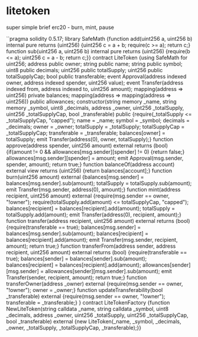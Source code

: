 # litetoken
super simple brief erc20 - burn, mint, pause

``pragma solidity 0.5.17;
library SafeMath {function add(uint256 a, uint256 b) internal pure returns (uint256) {uint256 c = a + b; require(c >= a); return c;} function sub(uint256 a, uint256 b) internal pure returns (uint256) {require(b <= a); uint256 c = a - b; return c;}}
contract LiteToken {using SafeMath for uint256;
    address public owner;
    string public name;
    string public symbol;
    uint8 public decimals;
    uint256 public totalSupply;
    uint256 public totalSupplyCap;
    bool public transferable; 
    event Approval(address indexed owner, address indexed spender, uint256 value);
    event Transfer(address indexed from, address indexed to, uint256 amount);
    mapping(address => uint256) private balances;
    mapping(address => mapping(address => uint256)) public allowances;
    constructor(string memory _name, string memory _symbol, uint8 _decimals, address _owner, uint256 _totalSupply, uint256 _totalSupplyCap, bool _transferable) public {require(_totalSupply <= _totalSupplyCap, "capped");
        name = _name; symbol = _symbol; decimals = _decimals; owner = _owner; totalSupply = _totalSupply; totalSupplyCap = _totalSupplyCap; transferable = _transferable; balances[owner] = totalSupply; emit Transfer(address(0), owner, totalSupply);}
    function approve(address spender, uint256 amount) external returns (bool) {if(amount != 0 && allowances[msg.sender][spender] != 0) {return false;} allowances[msg.sender][spender] = amount; emit Approval(msg.sender, spender, amount); return true;}
    function balanceOf(address account) external view returns (uint256) {return balances[account];}
    function burn(uint256 amount) external {balances[msg.sender] = balances[msg.sender].sub(amount); totalSupply = totalSupply.sub(amount); emit Transfer(msg.sender, address(0), amount);}
    function mint(address recipient, uint256 amount) external {require(msg.sender == owner, "!owner"); require(totalSupply.add(amount) <= totalSupplyCap, "capped"); balances[recipient] = balances[recipient].add(amount); totalSupply = totalSupply.add(amount); emit Transfer(address(0), recipient, amount);}
    function transfer(address recipient, uint256 amount) external returns (bool) {require(transferable == true); balances[msg.sender] = balances[msg.sender].sub(amount); balances[recipient] = balances[recipient].add(amount); emit Transfer(msg.sender, recipient, amount); return true;}
    function transferFrom(address sender, address recipient, uint256 amount) external returns (bool) {require(transferable == true); balances[sender] = balances[sender].sub(amount); balances[recipient] = balances[recipient].add(amount); allowances[sender][msg.sender] = allowances[sender][msg.sender].sub(amount); emit Transfer(sender, recipient, amount); return true;}
    function transferOwner(address _owner) external {require(msg.sender == owner, "!owner"); owner = _owner;}
    function updateTransferability(bool _transferable) external {require(msg.sender == owner, "!owner"); transferable = _transferable;}
}
contract LiteTokenFactory {function NewLiteToken(string calldata _name, string calldata _symbol, uint8 _decimals, address _owner, uint256 _totalSupply, uint256 _totalSupplyCap, bool _transferable) external {new LiteToken(_name, _symbol, _decimals, _owner, _totalSupply, _totalSupplyCap, _transferable);}}
